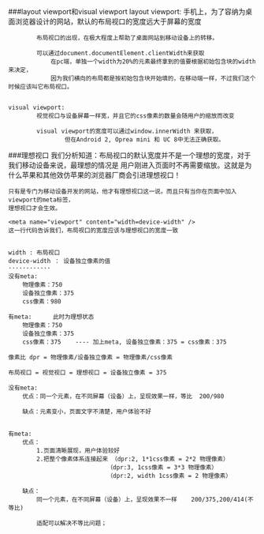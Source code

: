 ###layout viewport和visual viewport
	layout viewport:
			手机上，为了容纳为桌面浏览器设计的网站，默认的布局视口的宽度远大于屏幕的宽度
	
			布局视口的出现，在极大程度上帮助了桌面网站到移动设备上的转移。
			
			可以通过document.documentElement.clientWidth来获取 
				在pc端，单独一个width为20%的元素最终拿到的值要根据初始包含块的width来决定，
				因为我们横向的布局都是按初始包含块开始填的，在移动端一样，不过我们这个时候应该叫它布局视口。
			
			
	visual viewport:
			视觉视口与设备屏幕一样宽，并且它的css像素的数量会随用户的缩放而改变
	
			visual viewport的宽度可以通过window.innerWidth 来获取，
					但在Android 2, Oprea mini 和 UC 8中无法正确获取。
					
###理想视口
	我们分析知道：布局视口的默认宽度并不是一个理想的宽度，对于我们移动设备来说，最理想的情况是
	用户刚进入页面时不再需要缩放。这就是为什么苹果和其他效仿苹果的浏览器厂商会引进理想视口！
	
	只有是专门为移动设备开发的网站，他才有理想视口这一说。而且只有当你在页面中加入viewport的meta标签，
	理想视口才会生效。
	
	<meta name="viewport" content="width=device-width" />
	这一行代码告诉我们，布局视口的宽度应该与理想视口的宽度一致
	
	
	width : 布局视口
	device-width ： 设备独立像素的值
	············
	没有meta:
		物理像素：750
		设备独立像素：375
		css像素：980
		
	有meta:      此时为理想状态
		物理像素：750
		设备独立像素：375	
		css像素：375    ---- 加上meta, 设备独立像素：375 = css像素：375  

	像素比 dpr = 物理像素/设备独立像素 = 物理像素/css像素
	
	布局视口 = 视觉视口 = 理想视口 = 设备独立像素 = 375
	
	没有meta:
		优点：同一个元素，在不同屏幕（设备）上，呈现效果一样，等比  200/980
		
		缺点：元素变小，页面文字不清楚，用户体验不好


	有meta:
		优点：
			1.页面清晰展现，用户体验较好
			2.把整个像素体系连接起来 （dpr:2, 1*1css像素 = 2*2 物理像素）
								（dpr:3, 1css像素 = 3*3 物理像素）
								（dpr:2, width 1css像素 = 2 物理像素）
		
		缺点：
			同一个元素，在不同屏幕（设备）上，呈现效果不一样    200/375,200/414(不等比)
			
			适配可以解决不等比问题；
			
			